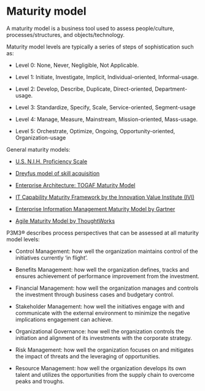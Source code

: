 # Maturity model

A maturity model is a business tool used to assess people/culture, processes/structures, and objects/technology.

Maturity model levels are typically a series of steps of sophistication such as:

  * Level 0: None, Never, Negligible, Not Applicable.

  * Level 1: Initiate, Investigate, Implicit, Individual-oriented, Informal-usage.

  * Level 2: Develop, Describe, Duplicate, Direct-oriented, Department-usage.

  * Level 3: Standardize, Specify, Scale, Service-oriented, Segment-usage

  * Level 4: Manage, Measure, Mainstream, Mission-oriented, Mass-usage.

  * Level 5: Orchestrate, Optimize, Ongoing, Opportunity-oriented, Organization-usage

General maturity models:

  * [U.S. N.I.H. Proficiency Scale](https://github.com/joelparkerhenderson/maturity_models/examples/skill/us_nih_proficiency_scale/)

  * [Dreyfus model of skill acquisition](https://github.com/joelparkerhenderson/examples/skill/dreyfus_model_of_skill_acquisition/)

  * [Enterprise Architecture: TOGAF Maturity Model](https://github.com/joelparkerhenderson/examples/software/enterprise_architecture/togaf_maturity_model/)

  * [IT Capability Maturity Framework by the Innovation Value Institute (IVI)](https://github.com/joelparkerhenderson/examples/it/it_capability_maturity_framework_by_innovation_value_institute/)

  * [Enterprise Information Management Maturity Model by Gartner](https://github.com/joelparkerhenderson/examples/eim/Gartner_EIM_Maturity_Model/)

  * [Agile Maturity Model by ThoughtWorks](https://github.com/joelparkerhenderson/examples/agile/agile_maturity_model_by_thoughtworks/)

P3M3® describes process perspectives that can be assessed at all maturity model levels:

  * Control Management: how well the organization maintains control of the initiatives currently ‘in flight’.

  * Benefits Management: how well the organization defines, tracks and ensures achievement of performance improvement from the investment.

  * Financial Management: how well the organization manages and controls the investment through business cases and budgetary control.

  * Stakeholder Management: how well the initiatives engage with and communicate with the external environment to minimize the negative implications engagement can achieve.

  * Organizational Governance: how well the organization controls the initiation and alignment of its investments with the corporate strategy.

  * Risk Management: how well the organization focuses on and mitigates the impact of threats and the leveraging of opportunities.

  * Resource Management: how well the organization develops its own talent and utilizes the opportunities from the supply chain to overcome peaks and troughs.

